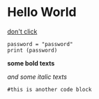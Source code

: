 # Hello World

[don't click](https://www.youtube.com/watch?v=dQw4w9WgXcQ)

```
password = "password"
print (password)
```

**some bold texts**

*and some italic texts*

```
#this is another code block


```